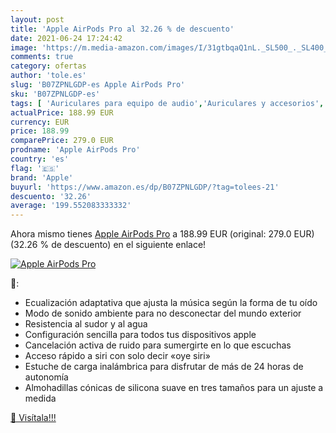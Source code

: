```yaml
---
layout: post
title: 'Apple AirPods Pro al 32.26 % de descuento'
date: 2021-06-24 17:24:42
image: 'https://m.media-amazon.com/images/I/31gtbqaQ1nL._SL500_._SL400_.jpg'
comments: true
category: ofertas
author: 'tole.es'
slug: 'B07ZPNLGDP-es Apple AirPods Pro'
sku: 'B07ZPNLGDP-es'
tags: [ 'Auriculares para equipo de audio','Auriculares y accesorios','Electrónica','apple', ]
actualPrice: 188.99 EUR
currency: EUR
price: 188.99
comparePrice: 279.0 EUR
prodname: 'Apple AirPods Pro'
country: 'es'
flag: '🇪🇸'
brand: 'Apple'
buyurl: 'https://www.amazon.es/dp/B07ZPNLGDP/?tag=tolees-21'
descuento: '32.26'
average: '199.552083333332'
---
```


Ahora mismo tienes [Apple AirPods Pro](https://www.amazon.es/dp/B07ZPNLGDP/?tag=tolees-21) a 188.99 EUR (original: 279.0 EUR) (32.26 %  de descuento) en el siguiente enlace!

[![Apple AirPods Pro](https://m.media-amazon.com/images/I/31gtbqaQ1nL._SL500_._SL400_.jpg)](https://www.amazon.es/dp/B07ZPNLGDP/?tag=tolees-21)

🔎:

- Ecualización adaptativa que ajusta la música según la forma de tu oído
- Modo de sonido ambiente para no desconectar del mundo exterior
- Resistencia al sudor y al agua
- Configuración sencilla para todos tus dispositivos apple
- Cancelación activa de ruido para sumergirte en lo que escuchas
- Acceso rápido a siri con solo decir «oye siri»
- Estuche de carga inalámbrica para disfrutar de más de 24 horas de autonomía
- Almohadillas cónicas de silicona suave en tres tamaños para un ajuste a medida

[🛒 Visítala!!!](https://www.amazon.es/dp/B07ZPNLGDP/?tag=tolees-21)
